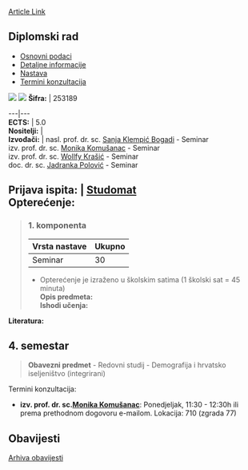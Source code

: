 [Article Link](https://www.fhs.hr/predmet/diprad_j)

## Diplomski rad
  * [Osnovni podaci](https://www.fhs.hr/predmet/diprad_j#v1id-523734_413517_1_0 "Osnovni podaci")
  * [Detaljne informacije](https://www.fhs.hr/predmet/diprad_j#v1id-523734_413517_1_1 "Detaljne informacije")
  * [Nastava](https://www.fhs.hr/predmet/diprad_j#v1id-523734_413517_1_2 "Nastava")
  * [Termini konzultacija](https://www.fhs.hr/predmet/diprad_j#v1id-523734_413517_1_3 "Termini konzultacija")


[![](https://www.fhs.hr/img/flags/gif/hr.gif)](https://www.fhs.hr/predmet/diprad_j) [![](https://www.fhs.hr/img/flags/gif/gb.gif)](https://www.fhs.hr/en/course/grathe)
**Šifra:** |  253189  
  
---|---  
**ECTS:** |  5.0   
**Nositelji:** |   
**Izvođači:** |  nasl. prof. dr. sc. [Sanja Klempić Bogadi](https://www.fhs.hr/djelatnik/sanja.klempic_bogadi) - Seminar  
izv. prof. dr. sc. [Monika Komušanac](https://www.fhs.hr/djelatnik/monika.komusanac) - Seminar  
izv. prof. dr. sc. [Wollfy Krašić](https://www.fhs.hr/djelatnik/wollfy.krasic) - Seminar  
doc. dr. sc. [Jadranka Polović](https://www.fhs.hr/djelatnik/jadranka.polovic) - Seminar  
  
**Prijava ispita:** |  [Studomat](http://www.isvu.hr/studomat)  
**Opterećenje:**  
---  
> ### 1. komponenta
> | Vrsta nastave | Ukupno  
> ---|---  
> Seminar | 30  
> * Opterećenje je izraženo u školskim satima (1 školski sat = 45 minuta)   
**Opis predmeta:**  
> **Ishodi učenja:**  

  
**Literatura:**  

  
**4. semestar**  
---  
> **Obavezni predmet** - Redovni studij - Demografija i hrvatsko iseljeništvo (integrirani)  
>   
Termini konzultacija: 
  * **izv. prof. dr. sc.[Monika Komušanac](https://www.fhs.hr/djelatnik/monika.komusanac)**: 
Ponedjeljak, 11:30 - 12:30h ili prema prethodnom dogovoru e-mailom.
Lokacija: 710 (zgrada 77) 


## Obavijesti
[Arhiva obavijesti](https://www.fhs.hr/predmet/diprad_j?@=21kyw#news_122765 "Arhiva obavijesti")
